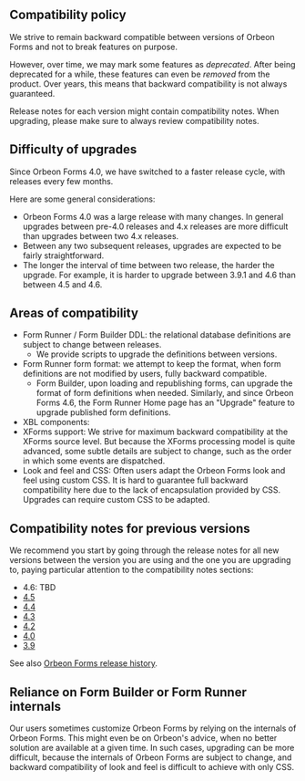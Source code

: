 ## Compatibility policy

We strive to remain backward compatible between versions of Orbeon Forms and not to break features on purpose.

However, over time, we may mark some features as *deprecated*. After being deprecated for a while, these features can even be *removed* from the product. Over years, this means that backward compatibility is not always guaranteed.

Release notes for each version might contain compatibility notes. When upgrading, please make sure to always review compatibility notes.

## Difficulty of upgrades

Since Orbeon Forms 4.0, we have switched to a faster release cycle, with releases every few months.

Here are some general considerations:

- Orbeon Forms 4.0 was a large release with many changes. In general upgrades between pre-4.0 releases and 4.x releases are more difficult than upgrades between two 4.x releases.
- Between any two subsequent releases, upgrades are expected to be fairly straightforward.
- The longer the interval of time between two release, the harder the upgrade. For example, it is harder to upgrade between 3.9.1 and 4.6 than between 4.5 and 4.6.

## Areas of compatibility

- Form Runner / Form Builder DDL: the relational database definitions are subject to change between releases.
  - We provide scripts to upgrade the definitions between versions.
- Form Runner form format: we attempt to keep the format, when form definitions are not modified by users, fully backward compatible.
  - Form Builder, upon loading and republishing forms, can upgrade the format of form definitions when needed. Similarly, and since Orbeon Forms 4.6, the Form Runner Home page has an "Upgrade" feature to upgrade published form definitions.
- XBL components: 
- XForms support: We strive for maximum backward compatibility at the XForms source level. But because the XForms processing model is quite advanced, some subtle details are subject to change, such as the order in which some events are dispatched.
- Look and feel and CSS: Often users adapt the Orbeon Forms look and feel using custom CSS. It is hard to guarantee full backward compatibility here due to the lack of encapsulation provided by CSS. Upgrades can require custom CSS to be adapted.

## Compatibility notes for previous versions

We recommend you start by going through the release notes for all new versions between the version you are using and the one you are upgrading to, paying particular attention to the compatibility notes sections:

- 4.6: TBD
- [4.5](http://blog.orbeon.com/2014/04/orbeon-forms-45.html)
- [4.4](http://blog.orbeon.com/2013/11/orbeon-forms-44.html)
- [4.3](http://blog.orbeon.com/2013/08/orbeon-forms-43.html)
- [4.2](http://blog.orbeon.com/2013/05/orbeon-forms-42.html)
- [4.0](http://wiki.orbeon.com/forms/doc/developer-guide/release-notes/40#TOC-Compatibility-notes)
- [3.9](http://wiki.orbeon.com/forms/doc/developer-guide/release-notes/39#TOC-Compatibility-notes)

See also [Orbeon Forms release history](https://github.com/orbeon/orbeon-forms/wiki/Orbeon-Forms-release-history).

## Reliance on Form Builder or Form Runner internals

Our users sometimes customize Orbeon Forms by relying on the internals of Orbeon Forms. This might even be on Orbeon's advice, when no better solution are available at a given time. In such cases, upgrading can be more difficult, because the internals of Orbeon Forms are subject to change, and backward compatibility of look and feel is difficult to achieve with only CSS.

